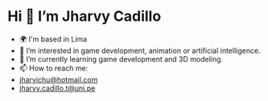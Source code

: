 #  Hi 👋 I’m Jharvy Cadillo
- 🌍 I'm based in Lima
- 👀 I’m interested in game development, animation or artificial intelligence.
- 🌱 I’m currently learning game development and 3D modeling.
- 📫 How to reach me:
-   jharvichu@hotmail.com
-   jharvy.cadillo.t@uni.pe

<!---
Jharvichu/Jharvichu is a ✨ special ✨ repository because its `README.md` (this file) appears on your GitHub profile.
You can click the Preview link to take a look at your changes.
--->
